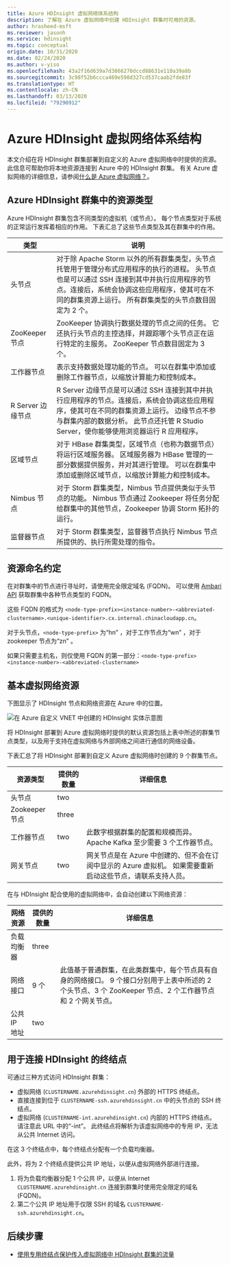 ```yaml
---
title: Azure HDInsight 虚拟网络体系结构
description: 了解在 Azure 虚拟网络中创建 HDInsight 群集时可用的资源。
author: hrasheed-msft
ms.reviewer: jasonh
ms.service: hdinsight
ms.topic: conceptual
origin.date: 10/31/2020
ms.date: 02/24/2020
ms.author: v-yiso
ms.openlocfilehash: 43a2f16d639a7d3866270dccd88631e110a39a8b
ms.sourcegitcommit: 3c98f52b6ccca469e598d327cd537caab2fde83f
ms.translationtype: HT
ms.contentlocale: zh-CN
ms.lasthandoff: 03/13/2020
ms.locfileid: "79290912"
---
```

# <a name="azure-hdinsight-virtual-network-architecture"></a>Azure HDInsight 虚拟网络体系结构

本文介绍在将 HDInsight 群集部署到自定义的 Azure 虚拟网络中时提供的资源。 此信息可帮助你将本地资源连接到 Azure 中的 HDInsight 群集。 有关 Azure 虚拟网络的详细信息，请参阅[什么是 Azure 虚拟网络？](../virtual-network/virtual-networks-overview.md)。

## <a name="resource-types-in-azure-hdinsight-clusters"></a>Azure HDInsight 群集中的资源类型

Azure HDInsight 群集包含不同类型的虚拟机（或节点）。 每个节点类型对于系统的正常运行发挥着相应的作用。 下表汇总了这些节点类型及其在群集中的作用。

| 类型 | 说明 |
| --- | --- |
| 头节点 |  对于除 Apache Storm 以外的所有群集类型，头节点托管用于管理分布式应用程序的执行的进程。 头节点也是可以通过 SSH 连接到其中并执行应用程序的节点。连接后，系统会协调这些应用程序，使其可在不同的群集资源上运行。 所有群集类型的头节点数目固定为 2 个。 |
| ZooKeeper 节点 | ZooKeeper 协调执行数据处理的节点之间的任务。 它还执行头节点的主控选择，并跟踪哪个头节点正在运行特定的主服务。 ZooKeeper 节点数目固定为 3 个。 |
| 工作器节点 | 表示支持数据处理功能的节点。 可以在群集中添加或删除工作器节点，以缩放计算能力和控制成本。 |
| R Server 边缘节点 | R Server 边缘节点是可以通过 SSH 连接到其中并执行应用程序的节点。连接后，系统会协调这些应用程序，使其可在不同的群集资源上运行。 边缘节点不参与群集内部的数据分析。 此节点还托管 R Studio Server，使你能够使用浏览器运行 R 应用程序。 |
| 区域节点 | 对于 HBase 群集类型，区域节点（也称为数据节点）将运行区域服务器。 区域服务器为 HBase 管理的一部分数据提供服务，并对其进行管理。 可以在群集中添加或删除区域节点，以缩放计算能力和控制成本。|
| Nimbus 节点 | 对于 Storm 群集类型，Nimbus 节点提供类似于头节点的功能。 Nimbus 节点通过 Zookeeper 将任务分配给群集中的其他节点，Zookeeper 协调 Storm 拓扑的运行。 |
| 监督器节点 | 对于 Storm 群集类型，监督器节点执行 Nimbus 节点所提供的、执行所需处理的指令。 |

## <a name="resource-naming-conventions"></a>资源命名约定

在对群集中的节点进行寻址时，请使用完全限定域名 (FQDN)。 可以使用 [Ambari API](hdinsight-hadoop-manage-ambari-rest-api.md) 获取群集中各种节点类型的 FQDN。 

这些 FQDN 的格式为 `<node-type-prefix><instance-number>-<abbreviated-clustername>.<unique-identifier>.cx.internal.chinacloudapp.cn`。

对于头节点，`<node-type-prefix>` 为“hn”  ，对于工作节点为“wn”  ，对于 zookeeper 节点为“zn”  。

如果只需要主机名，则仅使用 FQDN 的第一部分：`<node-type-prefix><instance-number>-<abbreviated-clustername>`

## <a name="basic-virtual-network-resources"></a>基本虚拟网络资源

下图显示了 HDInsight 节点和网络资源在 Azure 中的位置。

![在 Azure 自定义 VNET 中创建的 HDInsight 实体示意图](./media/hdinsight-virtual-network-architecture/hdinsight-vnet-diagram.png)

将 HDInsight 部署到 Azure 虚拟网络时提供的默认资源包括上表中所述的群集节点类型，以及用于支持在虚拟网络与外部网络之间进行通信的网络设备。

下表汇总了将 HDInsight 部署到自定义 Azure 虚拟网络时创建的 9 个群集节点。

| 资源类型 | 提供的数量 | 详细信息 |
| --- | --- | --- |
|头节点 | two |    |
|Zookeeper 节点 | three | |
|工作器节点 | two | 此数字根据群集的配置和规模而异。 Apache Kafka 至少需要 3 个工作器节点。  |
|网关节点 | two | 网关节点是在 Azure 中创建的、但不会在订阅中显示的 Azure 虚拟机。 如果需要重新启动这些节点，请联系支持人员。 |

在与 HDInsight 配合使用的虚拟网络中，会自动创建以下网络资源：

| 网络资源 | 提供的数量 | 详细信息 |
| --- | --- | --- |
|负载均衡器 | three | |
|网络接口 | 9 个 | 此值基于普通群集，在此类群集中，每个节点具有自身的网络接口。 9 个接口分别用于上表中所述的 2 个头节点、3 个 ZooKeeper 节点、2 个工作器节点和 2 个网关节点。 |
|公共 IP 地址 | two |    |

## <a name="endpoints-for-connecting-to-hdinsight"></a>用于连接 HDInsight 的终结点

可通过三种方式访问 HDInsight 群集：

- 虚拟网络 (`CLUSTERNAME.azurehdinsight.cn`) 外部的 HTTPS 终结点。
- 直接连接到位于 `CLUSTERNAME-ssh.azurehdinsight.cn` 中的头节点的 SSH 终结点。
- 虚拟网络 (`CLUSTERNAME-int.azurehdinsight.cn`) 内部的 HTTPS 终结点。 请注意此 URL 中的“-int”。 此终结点将解析为该虚拟网络中的专用 IP，无法从公共 Internet 访问。

在这 3 个终结点中，每个终结点分配有一个负载均衡器。

此外，将为 2 个终结点提供公共 IP 地址，以便从虚拟网络外部进行连接。

1. 将为负载均衡器分配 1 个公共 IP，以便从 Internet `CLUSTERNAME.azurehdinsight.cn` 连接到群集时使用完全限定的域名 (FQDN)。
1. 第二个公共 IP 地址用于仅限 SSH 的域名 `CLUSTERNAME-ssh.azurehdinsight.cn`。

## <a name="next-steps"></a>后续步骤

* [使用专用终结点保护传入虚拟网络中 HDInsight 群集的流量](https://azure.microsoft.com/blog/secure-incoming-traffic-to-hdinsight-clusters-in-a-vnet-with-private-endpoint/)
